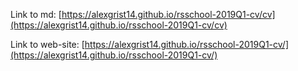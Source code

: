 Link to md: [https://alexgrist14.github.io/rsschool-2019Q1-cv/cv](https://alexgrist14.github.io/rsschool-2019Q1-cv/cv)

Link to web-site: [https://alexgrist14.github.io/rsschool-2019Q1-cv/](https://alexgrist14.github.io/rsschool-2019Q1-cv/)
